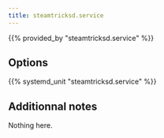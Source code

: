 ```yaml
---
title: steamtricksd.service
---
```


{{% provided_by "steamtricksd.service" %}}

## Options

{{% systemd_unit "steamtricksd.service" %}}

## Additionnal notes

Nothing here.